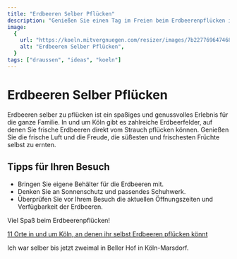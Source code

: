 ```yaml
---
title: "Erdbeeren Selber Pflücken"
description: "Genießen Sie einen Tag im Freien beim Erdbeerenpflücken in der Umgebung von Köln"
image:
  {
    url: "https://koeln.mitvergnuegen.com/resizer/images/7b227769647468223a313238302c22686569676874223a3732307d/wp-content/uploads/sites/4/2020/05/strawberries-3359755_1920-1.jpg.webp",
    alt: "Erdbeeren Selber Pflücken",
  }
tags: ["draussen", "ideas", "koeln"]
---
```


# Erdbeeren Selber Pflücken

Erdbeeren selber zu pflücken ist ein spaßiges und genussvolles Erlebnis für die ganze Familie. In und um Köln gibt es zahlreiche Erdbeerfelder, auf denen Sie frische Erdbeeren direkt vom Strauch pflücken können. Genießen Sie die frische Luft und die Freude, die süßesten und frischesten Früchte selbst zu ernten.

## Tipps für Ihren Besuch

- Bringen Sie eigene Behälter für die Erdbeeren mit.
- Denken Sie an Sonnenschutz und passendes Schuhwerk.
- Überprüfen Sie vor Ihrem Besuch die aktuellen Öffnungszeiten und Verfügbarkeit der Erdbeeren.

Viel Spaß beim Erdbeerenpflücken!

[11 Orte in und um Köln, an denen ihr selbst Erdbeeren pflücken könnt](https://koeln.mitvergnuegen.com/2020/erdbeeren-pfluecken/)

Ich war selber bis jetzt zweimal in Beller Hof in Köln-Marsdorf.

